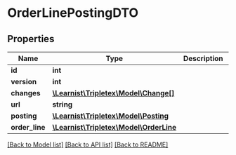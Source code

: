 # OrderLinePostingDTO

## Properties
Name | Type | Description | Notes
------------ | ------------- | ------------- | -------------
**id** | **int** |  | [optional] 
**version** | **int** |  | [optional] 
**changes** | [**\Learnist\Tripletex\Model\Change[]**](Change.md) |  | [optional] 
**url** | **string** |  | [optional] 
**posting** | [**\Learnist\Tripletex\Model\Posting**](Posting.md) |  | 
**order_line** | [**\Learnist\Tripletex\Model\OrderLine**](OrderLine.md) |  | [optional] 

[[Back to Model list]](../../README.md#documentation-for-models) [[Back to API list]](../../README.md#documentation-for-api-endpoints) [[Back to README]](../../README.md)

